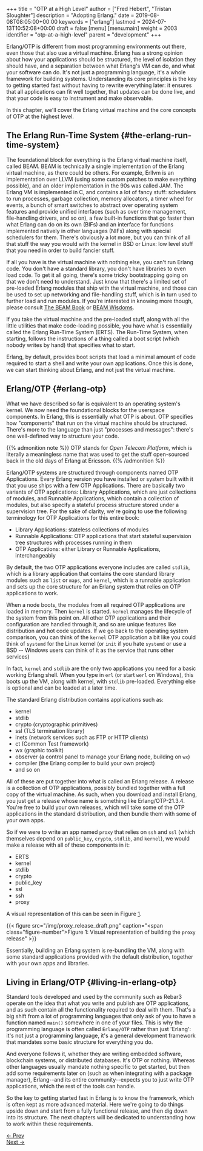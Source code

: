 +++
title = "OTP at a High Level"
author = ["Fred Hebert", "Tristan Sloughter"]
description = "Adopting Erlang."
date = 2019-08-08T08:05:00+00:00
keywords = ["erlang"]
lastmod = 2024-07-13T10:52:08+00:00
draft = false
[menu]
  [menu.main]
    weight = 2003
    identifier = "otp-at-a-high-level"
    parent = "development"
+++

Erlang/OTP is different from most programming environments out there, even those that also use a virtual machine. Erlang has a strong opinion about how your applications should be structured, the level of isolation they should have, and a separation between what Erlang's VM can do, and what your software can do. It's not just a programming language, it's a whole framework for building systems. Understanding its core principles is the key to getting started fast without having to rewrite everything later: it ensures that all applications can fit well together, that updates can be done live, and that your code is easy to instrument and make observable.

In this chapter, we'll cover the Erlang virtual machine and the core concepts of OTP at the highest level.


## The Erlang Run-Time System {#the-erlang-run-time-system}

The foundational block for everything is the Erlang virtual machine itself, called BEAM. BEAM is technically a single implementation of the Erlang virtual machine, as there could be others. For example, Erllvm is an implementation over LLVM (using some custom patches to make everything possible), and an older implementation in the 90s was called JAM. The Erlang VM is implemented in C, and contains a lot of fancy stuff: schedulers to run processes, garbage collection, memory allocators, a timer wheel for events, a bunch of smart switches to abstract over operating system features and provide unified interfaces (such as over time management, file-handling drivers, and so on), a few built-in functions that go faster than what Erlang can do on its own (BIFs) and an interface for functions implemented natively in other languages (NIFs) along with special schedulers for them. There's obviously a lot more, but you can think of all that stuff the way you would with the kernel in BSD or Linux: low level stuff that you need in order to build fancier stuff.

If all you have is the virtual machine with nothing else, you can't run Erlang code. You don't have a standard library, you don't have libraries to even load code. To get it all going, there's some tricky bootstrapping going on that we don't need to understand. Just know that there's a limited set of pre-loaded Erlang modules that ship with the virtual machine, and those can be used to set up networking and file-handling stuff, which is in turn used to further load and run modules. If you're interested in knowing more though, please consult [The BEAM Book](https://happi.github.io/theBeamBook/) or [BEAM Wisdoms](http://beam-wisdoms.clau.se/).

If you take the virtual machine and the pre-loaded stuff, along with all the little utilities that make code-loading possible, you have what is essentially called the <span class="underline">Erlang Run-Time System</span> (ERTS). The Run-Time System, when starting, follows the instructions of a thing called a <span class="underline">boot script</span> (which nobody writes by hand) that specifies what to start.

Erlang, by default, provides boot scripts that load a minimal amount of code required to start a shell and write your own applications. Once this is done, we can start thinking about Erlang, and not just the virtual machine.


## Erlang/OTP {#erlang-otp}

What we have described so far is equivalent to an operating system's kernel. We now need the foundational blocks for the userspace components. In Erlang, this is essentially what OTP is about. OTP specifies how "components" that run on the virtual machine should be structured. There's more to the language than just "processes and messages": there's one well-defined way to structure your code.

{{% admonition note %}}
OTP stands for _Open Telecom Platform_, which is literally a meaningless name that was used to get the stuff open-sourced back in the old days of Erlang at Ericsson.
{{% /admonition %}}

Erlang/OTP systems are structured through components named <span class="underline">OTP Applications</span>. Every Erlang version you have installed or system built with it that you use ships with a few OTP Applications. There are basically two variants of OTP applications: <span class="underline">Library Applications</span>, which are just collections of modules, and <span class="underline">Runnable Applications</span>, which contain a collection of modules, but also specify a stateful process structure stored under a supervision tree. For the sake of clarity, we're going to use the following terminology for OTP Applications for this entire book:

-   <span class="underline">Library Applications</span>: stateless collections of modules
-   <span class="underline">Runnable Applications</span>: OTP applications that start stateful supervision tree structures with processes running in them
-   <span class="underline">OTP Applications</span>: either <span class="underline">Library</span> or <span class="underline">Runnable Applications</span>, interchangeably

By default, the two OTP applications everyone includes are called `stdlib`, which is a library application that contains the core standard library modules such as `list` or `maps`, and `kernel`, which is a runnable application and sets up the core structure for an Erlang system that relies on OTP applications to work.

When a node boots, the modules from all required OTP applications are loaded in memory. Then `kernel` is started. `kernel` manages the lifecycle of the system from this point on. All other OTP applications and their configuration are handled through it, and so are unique features like distribution and hot code updates. If we go back to the operating system comparison, you can think of the `kernel` OTP application a bit like you could think of `systemd` for the Linux kernel (or `init` if you hate `systemd` or use a BSD -- Windows users can think of it as the service that runs other services)

In fact, `kernel` and `stdlib` are the only two applications you need for a basic working Erlang shell. When you type in `erl` (or start `werl` on Windows), this boots up the VM, along with kernel, with `stdlib` pre-loaded. Everything else is optional and can be loaded at a later time.

The standard Erlang distribution contains applications such as:

-   kernel
-   stdlib
-   crypto (cryptographic primitives)
-   ssl (TLS termination library)
-   inets (network services such as FTP or HTTP clients)
-   ct (Common Test framework)
-   wx (graphic toolkit)
-   observer (a control panel to manage your Erlang node, building on `wx`)
-   compiler (the Erlang compiler to build your own project)
-   and so on

All of these are put together into what is called an Erlang <span class="underline">release</span>. A release is a collection of OTP applications, possibly bundled together with a full copy of the virtual machine. As such, when you download and install Erlang, you just get a release whose name is something like <span class="underline">Erlang/OTP-21.3.4</span>. You're free to build your own releases, which will take some of the OTP applications in the standard distribution, and then bundle them with some of your own apps.

So if we were to write an app named `proxy` that relies on `ssh` and `ssl` (which themselves depend on `public_key`, `crypto`, `stdlib`, and `kernel`), we would make a release with all of these components in it:

-   ERTS
-   kernel
-   stdlib
-   crypto
-   public_key
-   ssl
-   ssh
-   proxy

A visual representation of this can be seen in Figure [1](#figure--fig:proxy-release).

<a id="figure--fig:proxy-release"></a>

{{< figure src="/img/proxy_release_draft.png" caption="<span class=\"figure-number\">Figure 1: </span>Visual representation of building the `proxy` release" >}}

Essentially, building an Erlang system is re-bundling the VM, along with some standard applications provided with the default distribution, together with your own apps and libraries.


## Living in Erlang/OTP {#living-in-erlang-otp}

Standard tools developed and used by the community such as Rebar3 operate on the idea that what you write and publish are OTP applications, and as such contain all the functionality required to deal with them. That's a big shift from a lot of programming languages that only ask of you to have a function named `main()` somewhere in one of your files. This is why the programming language is often called `Erlang/OTP` rather than just 'Erlang': it's not just a programming language, it's a general development framework that mandates some basic structure for everything you do.

And everyone follows it, whether they are writing embedded software, blockchain systems, or distributed databases. It's OTP or nothing. Whereas other languages usually mandate nothing specific to get started, but then add some requirements later on (such as when integrating with a package manager), Erlang--and its entire community--expects you to just write OTP applications, which the rest of the tools can handle.

So the key to getting started fast in Erlang is to know the framework, which is often kept as more advanced material. Here we're going to do things upside down and start from a fully functional release, and then dig down into its structure. The next chapters will be dedicated to understanding how to work within these requirements.

<div class="pagination">
  <div><a href="/docs/development/setup">← Prev</a></div>
  <div><a href="/docs/development/otp_applications">Next →</a></div>
</div>
